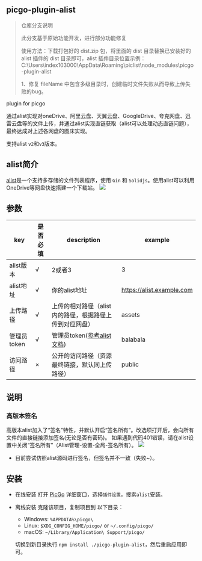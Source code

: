 ## picgo-plugin-alist

> 仓库分支说明 
> 
> 此分支基于原始功能开发，进行部分功能修复
> 
> 使用方法：下载打包好的 dist.zip 包，将里面的 dist 目录替换已安装好的 alist 插件的 dist 目录即可，alist 插件目录位置示例：C:\Users\index103000\AppData\Roaming\piclist\node_modules\picgo-plugin-alist
>
> 1、修复 fileName 中包含多级目录时，创建临时文件失败从而导致上传失败的bug。

plugin for picgo

通过alist实现对oneDrive、阿里云盘、天翼云盘、GoogleDrive、夸克网盘、迅雷云盘等的文件上传，并通过alist实现直链获取（alist可以处理动态直链问题），最终达成对上述各网盘的图床实现。

支持alist `v2`和`v3`版本。

## alist简介

[alist](https://github.com/alist-org/alist)是一个支持多存储的文件列表程序，使用 `Gin` 和 `Solidjs`。使用alist可以利用OneDrive等网盘快速搭建一个下载站。
![](/readme/alist.png)



## 参数

| key         | 是否必填 | description                                                                    | example                   |
| ----------- | -------- | ------------------------------------------------------------------------------ | ------------------------- |
| alist版本   | √        | 2或者3                                                                         | 3                         |
| alist地址   | √        | 你的alist地址                                                                  | https://alist.example.com |
| 上传路径    | √        | 上传的相对路径（alist内的路径，根据路径上传到对应网盘）                        | assets                    |
| 管理员token | √        | 管理员token([参考alist文档](https://alist-doc.nn.ci/docs/driver/alist/#token)) | balabala                  |
| 访问路径    | ×        | 公开的访问路径（资源最终链接，默认同上传路径）                                 | public                    |


## 说明
### 高版本签名

高版本alist加入了“签名”特性，并默认开启“签名所有”。改选项打开后，会向所有文件的直接链接添加签名(无论是否有密码)。
如果遇到代码401错误，请在alist设置中关闭“签名所有”（Alist管理-设置-全局-签名所有）。
![](/readme/sign_off.png)
- 目前尝试仿照alist源码进行签名，但签名并不一致（失败~）。

## 安装

- 在线安装
    打开 [PicGo](https://github.com/Molunerfinn/PicGo) 详细窗口，选择`插件设置`，搜索`alist`安装。

- 离线安装
  克隆该项目，复制项目到 以下目录：
  - Windows: `%APPDATA%\picgo\`
  - Linux: `$XDG_CONFIG_HOME/picgo/` or `~/.config/picgo/`
  - macOS: `~/Library/Application\ Support/picgo/`

  切换到新目录执行 `npm install ./picgo-plugin-alist`，然后重启应用即可。
